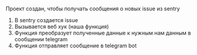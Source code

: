 Проект создан, чтобы получать сообщения о новых issue из sentry

1. В sentry создается issue
2. Вызывается веб хук (наша функция)
3. Функция преобразует полученные данные к нужным нам данным в сообщении telegram
4. Функция отправляет сообщение в telegram bot
